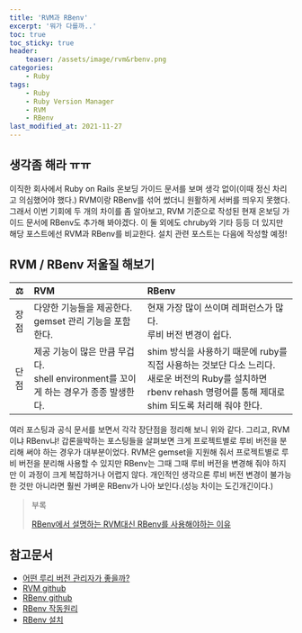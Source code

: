 ```yaml
---
title: 'RVM과 RBenv'
excerpt: '뭐가 다를까..'
toc: true
toc_sticky: true
header:
    teaser: /assets/image/rvm&rbenv.png
categories:
    - Ruby
tags:
    - Ruby 
    - Ruby Version Manager
    - RVM
    - RBenv
last_modified_at: 2021-11-27
---
```


## 생각좀 해라 ㅠㅠ 
이직한 회사에서 Ruby on Rails 온보딩 가이드 문서를 보며 생각 없이(이때 정신 차리고 의심했어야 했다.) RVM이랑 RBenv를 섞어 썼더니 원활하게 서버를 띄우지 못했다.
그래서 이번 기회에 두 개의 차이를 좀 알아보고, RVM 기준으로 작성된 현재 온보딩 가이드 문서에 RBenv도 추가해 봐야겠다.
이 둘 외에도 chruby와 기타 등등 더 있지만 해당 포스트에선 RVM과 RBenv를 비교한다. 설치 관련 포스트는 다음에 작성할 예정!


## RVM / RBenv 저울질 해보기 

|⚖️|RVM|RBenv|
|:---:|:---|:---|
|장점|다양한 기능들을 제공한다.</br>gemset 관리 기능을 포함한다.|현재 가장 많이 쓰이며 레퍼런스가 많다.</br>루비 버전 변경이 쉽다.|
|단점|제공 기능이 많은 만큼 무겁다.</br>shell environment를 꼬이게 하는 경우가 종종 발생한다.|shim 방식을 사용하기 때문에 ruby를 직접 사용하는 것보단 다소 느리다.</br>새로운 버전의 Ruby를 설치하면 rbenv rehash 명령어를 통해 제대로 shim 되도록 처리해 줘야 한다.|

여러 포스팅과 공식 문서를 보면서 각각 장단점을 정리해 보니 위와 같다.
그리고, RVM이냐 RBenv냐! 갑론을박하는 포스팅들을 살펴보면 크게 프로젝트별로 루비 버전을 분리해 써야 하는 경우가 대부분이었다.
RVM은 gemset을 지원해 줘서 프로젝트별로 루비 버전을 분리해 사용할 수 있지만 RBenv는 그때 그때 루비 버전을 변경해 줘야 하지만 이 과정이 크게 복잡하거나 어렵지 않다.
개인적인 생각으론 루비 버전 변경이 불가능한 것만 아니라면 훨씬 가벼운 RBenv가 나아 보인다.(성능 차이는 도긴개긴이다.) 

> 부록
> 
> [RBenv에서 설명하는 RVM대신 RBenv를 사용해야하는 이유](https://github.com/rbenv/rbenv/wiki/Why-rbenv%3F)



## 참고문서
- [어떤 루리 버전 관리자가 좋을까?](https://www.slideshare.net/hosangjeon10/ruby-version-managers)
- [RVM github](https://github.com/rvm/rvm)
- [RBenv github](https://github.com/rbenv/rbenv)
- [RBenv 작동원리](https://withrails.com/2015/11/25/rbenv-%EC%9E%91%EB%8F%99%EC%9B%90%EB%A6%AC/)
- [RBenv 설치](https://kbs4674.tistory.com/187)